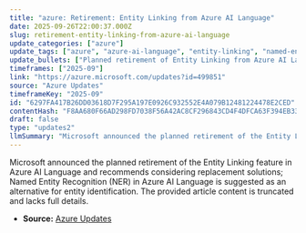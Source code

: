 ```yaml
---
title: "azure: Retirement: Entity Linking from Azure AI Language"
date: 2025-09-26T22:00:37.000Z
slug: retirement-entity-linking-from-azure-ai-language
update_categories: ["azure"]
update_tags: ["azure", "azure-ai-language", "entity-linking", "named-entity-recognition", "retirement", "deprecation", "migration"]
update_bullets: ["Planned retirement of Entity Linking from Azure AI Language.", "Microsoft recommends evaluating replacement solutions.", "Named Entity Recognition (NER) in Azure AI Language can identify entities and is suggested as an alternative.", "Provided article text is truncated — timeline, migration guidance, and support details are not included in the excerpt."]
timeframes: ["2025-09"]
link: "https://azure.microsoft.com/updates?id=499851"
source: "Azure Updates"
timeframeKey: "2025-09"
id: "6297FA417B26DD03618D7F295A197E0926C932552E4A079B12481224478E2CED"
contentHash: "F8AA680F66AD298FD7038F56A42AC8CF296843CD4F4DFCA63F394EB331F7F393"
draft: false
type: "updates2"
llmSummary: "Microsoft announced the planned retirement of the Entity Linking feature in Azure AI Language and recommends considering replacement solutions; Named Entity Recognition (NER) in Azure AI Language is suggested as an alternative for entity identification. The provided article content is truncated and lacks full details."
---
```


Microsoft announced the planned retirement of the Entity Linking feature in Azure AI Language and recommends considering replacement solutions; Named Entity Recognition (NER) in Azure AI Language is suggested as an alternative for entity identification. The provided article content is truncated and lacks full details.

- **Source:** [Azure Updates](https://azure.microsoft.com/updates?id=499851)
